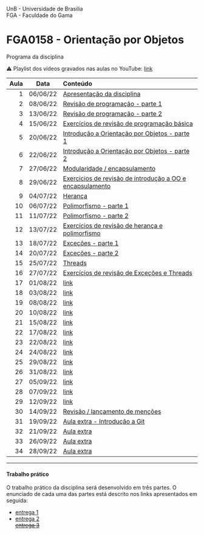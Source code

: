 UnB - Universidade de Brasilia  
FGA - Faculdade do Gama  
# FGA0158 - Orientação por Objetos


Programa da disciplina

:warning: Playlist dos vídeos gravados nas aulas no YouTube: [link](https://youtube.com/playlist?list=PLrzhWxX1YYM9znXBp_YhiyiXIdXadLeka)

**Aula**  | **Data** | **Conteúdo**
---------:|:--------:|:----------
1         | 06/06/22 | [Apresentação da disciplina](aula1/)
2         | 08/06/22 | [Revisão de programação - parte 1](aula2/)
3         | 13/06/22 | [Revisão de programação - parte 2](aula3/)
4         | 15/06/22 | [Exercícios de revisão de programação básica](aula4/)
5         | 20/06/22 | [Introdução a Orientação por Objetos - parte 1](aula5/)
6         | 22/06/22 | [Introdução a Orientação por Objetos - parte 2](aula6/)
7         | 27/06/22 | [Modularidade / encapsulamento](aula7/)
8         | 29/06/22 | [Exercicios de revisão de introdução a OO e encapsulamento](aula8/)
9         | 04/07/22 | [Herança](aula9/)
10        | 06/07/22 | [Polimorfismo - parte 1](aula10/)
11        | 11/07/22 | [Polimorfismo - parte 2](aula11/)
12        | 13/07/22 | [Exercícios de revisão de herança e polimorfismo](aula12/)
13        | 18/07/22 | [Exceções - parte 1](aula13/)
14        | 20/07/22 | [Exceções - parte 2](aula14/)
15        | 25/07/22 | [Threads](aula15/)
16        | 27/07/22 | [Exercícios de revisão de Exceções e Threads](aula16/)
17        | 01/08/22 | [link](aula17/)
18        | 03/08/22 | [link](aula18/)
19        | 08/08/22 | [link](aula19/)
20        | 10/08/22 | [link](aula20/)
21        | 15/08/22 | [link](aula21/)
22        | 17/08/22 | [link](aula22/)
23        | 22/08/22 | [link](aula23/)
24        | 24/08/22 | [link](aula24/)
25        | 29/08/22 | [link](aula25/)
26        | 31/08/22 | [link](aula26/)
27        | 05/09/22 | [link](aula27/)
28        | 07/09/22 | [link](aula28/)
29        | 12/09/22 | [link](aula29/)
30        | 14/09/22 | [Revisão / lançamento de menções](aula30/)
31        | 19/09/22 | [Aula extra - Introdução a Git ](aula31/)
32        | 21/09/22 | [Aula extra](aula32/)
33        | 26/09/22 | [Aula extra](aula33/)
34        | 28/09/22 | [Aula extra](aula34/)


---

#### Trabalho prático

O trabalho prático da disciplina será desenvolvido em três partes. O enunciado
de cada uma das partes está descrito nos links apresentados em seguida: 

* [entrega 1](/trabalhoPratico/entrega1)  
* [entrega 2](/trabalhoPratico/entrega2)  
~~[entrega 3](/trabalhoPratico/entrega3)~~
